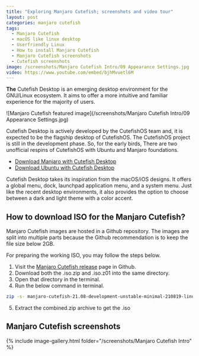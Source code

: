```yaml
---
title: "Exploring Manjaro Cutefish; screenshots and video tour"
layout: post
categories: manjaro cutefish
tags: 
  - Manjaro Cutefish
  - macOS like linux desktop
  - Userfriendly Linux
  - How to install Manjaro Cutefish
  - Manjaro Cutefish screenshots
  - Cutefish screenshots
image: /screenshots/Manjaro Cutefish Intro/09 Appearance Settings.jpg
video: https://www.youtube.com/embed/bjhMvuetl6M 
---
```


**The** Cutefish Desktop is an emerging desktop environment for the GNU/Linux ecosystem. It aims to offer a more intuitive and familiar experience for the majority of users.

![Manjaro Cutefish featured image](/screenshots/Manjaro Cutefish Intro/09 Appearance Settings.jpg)

Cutefish Desktop is actively developed by the CutefishOS team and, it is expected to be the flagship desktop of CutefishOS. The CutefishOS project is still in the development phase. So, for the early birds, There are two unofficial respins of CutefishOS with Ubuntu and Manjaro foundations.

- [Download Manjaro with Cutefish Desktop](https://github.com/manjaro-cutefish/download/releases)
- [Download Ubuntu with Cutefish Desktop](https://cutefish-ubuntu.github.io/download/)

Cutefish Desktop takes its inspiration from the macOS/iOS designs. It offers a global menu, dock, launchpad application menu, and a system menu. Just like the recent desktop environments, it also provides the option to choose between a dark and light theme with a color accent.

## How to download ISO for the Manjaro Cutefish?
Manjaro Cutefish images are hosted in a Github repository. The images are split into multiple parts because the Github recommendation is to keep the file size below 2GB.

For preparing the working ISO, you may follow the steps below.

1. Visit the [Manjaro Cutefish release](https://github.com/manjaro-cutefish/download/releases) page in Github.
2. Download both the .iso.zip and .iso.z01 into the same directory.
3. Open that directory in the terminal.
4. Run the below command in terminal.
```sh
zip -s- manjaro-cutefish-21.08-development-unstable-minimal-210819-linux513.iso.zip -O combined.zip
```
5. Extract the combined.zip archive to get the .iso

## Manjaro Cutefish screenshots
{% include image-gallery.html folder="/screenshots/Manjaro Cutefish Intro" %}
